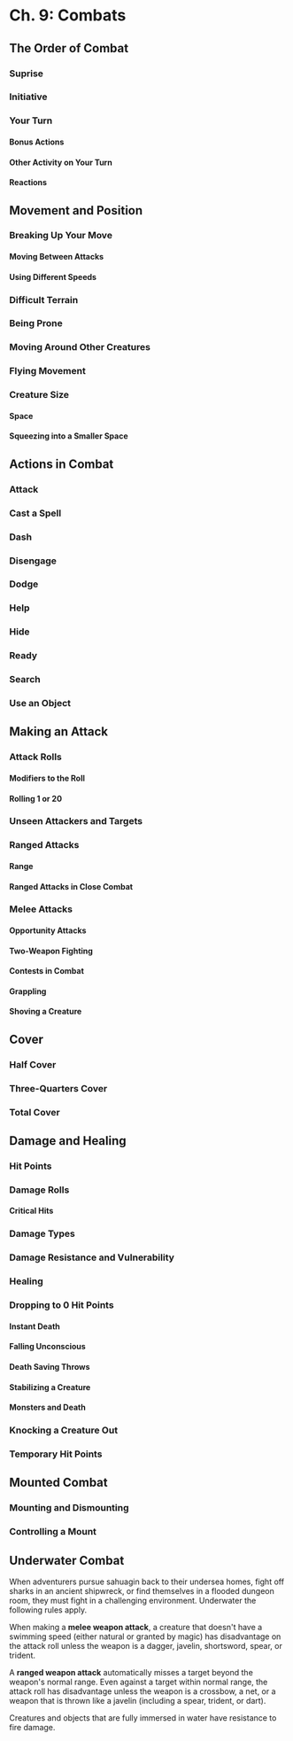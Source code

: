 # Ch. 9: Combats
## The Order of Combat
### Suprise
### Initiative
### Your Turn
#### Bonus Actions
#### Other Activity on Your Turn
#### Reactions

## Movement and Position
### Breaking Up Your Move
#### Moving Between Attacks
#### Using Different Speeds
### Difficult Terrain
### Being Prone
### Moving Around Other Creatures
### Flying Movement
### Creature Size
#### Space
#### Squeezing into a Smaller Space
## Actions in Combat
### Attack
### Cast a Spell
### Dash
### Disengage
### Dodge
### Help
### Hide
### Ready
### Search
### Use an Object
## Making an Attack
### Attack Rolls
#### Modifiers to the Roll
#### Rolling 1 or 20
### Unseen Attackers and Targets
### Ranged Attacks
#### Range
#### Ranged Attacks in Close Combat
### Melee Attacks
#### Opportunity Attacks
#### Two-Weapon Fighting
#### Contests in Combat
#### Grappling
#### Shoving a Creature
## Cover
### Half Cover
### Three-Quarters Cover
### Total Cover
## Damage and Healing
### Hit Points
### Damage Rolls
#### Critical Hits
### Damage Types
### Damage Resistance and Vulnerability
### Healing
### Dropping to 0 Hit Points
#### Instant Death
#### Falling Unconscious
#### Death Saving Throws
#### Stabilizing a Creature
#### Monsters and Death
### Knocking a Creature Out
### Temporary Hit Points
## Mounted Combat
### Mounting and Dismounting
### Controlling a Mount
## Underwater Combat
When adventurers pursue sahuagin back to their undersea homes, fight off sharks in an ancient shipwreck, or find themselves in a flooded dungeon room, they must fight in a challenging environment. Underwater the following rules apply.

When making a **melee weapon attack**, a creature that doesn't have a swimming speed (either natural or granted by magic) has disadvantage on the attack roll unless the weapon is a dagger, javelin, shortsword, spear, or trident.

A **ranged weapon attack** automatically misses a target beyond the weapon's normal range. Even against a target within normal range, the attack roll has disadvantage unless the weapon is a crossbow, a net, or a weapon that is thrown like a javelin (including a spear, trident, or dart).

Creatures and objects that are fully immersed in water have resistance to fire damage.
